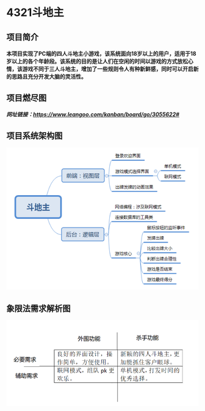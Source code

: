 # 4321斗地主
## 项目简介
#### 本项目实现了PC端的四人斗地主小游戏，该系统面向18岁以上的用户，适用于18岁以上的各个年龄段。该系统的目的是让人们在空闲的时间以游戏的方式放松心情，该游戏不同于三人斗地主，增加了一些规则令人有种新鲜感，同时可以开启新的思路且充分开发大脑的灵活性。
## 项目燃尽图
##### 网址链接：https://www.leangoo.com/kanban/board/go/3055622#
## 项目系统架构图
![image](https://github.com/ZnCuA/DouDiZhu/blob/master/All.png)
## 象限法需求解析图
![image](https://github.com/ZnCuA/DouDiZhu/blob/master/need.png)
